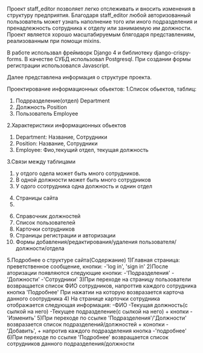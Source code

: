 
Проект staff_editor позволяет легко отслеживать и вносить изменения в структуру предприятия. 
Благодаря staff_editor любой авторизованный пользователь может узнать наполнение того или иного подразделения и пренадлежность сотрудника к отделу или занимаемую им должности. 
Проект является хорошо масштабируемым блягодаря представлениям, реализованным при помощи mixins.

В работе использвал фреймворк Django 4 и библиотеку django-crispy-forms.
В качестве СУБД использовал Postgresql.
При создании формы регистрации использовался Javascript.

Далее представлена информация о структуре проекта.

Проектирование информационных обьектов:
1.Список обьектов, таблиц:

1) Подрразделение(отдел) Department
2) Должность Position
3) Пользователь Employee

2.Характеристики информационных обьектов

1) Department: Название, Сотрудники
2) Position: Название, Сотрудники
3) Employee: Фио,текущий отдел, текущая должность

3.Связи между таблицами 

1) у отдого одела может быть много сотрудников. 
2) В одной должности может быть много сотрудников
3) У одого ссотрудника одна должность и однин отдел

4. Страницы сайта
5. 
6) Справочник должностей 
7) Список пользователей 
8) Карточки сотрудников
9) Страницы регистрации и авторизации
10) Формы добавления/редактирования/удаления пользователя/должности/отдела

5.Подробнее о структуре сайта(Содержание)
1)Главная страница: преветственное сообщение, кнопки: -'log in', 'sign in'
2)После аторизации появляются следующие кнопки: -'Подразделения' -'Должности' -'Сотрудники'
3)При переходе на страницу пользователи возвращается список ФИО сотрудников, напроттив каждого сотрудника кнопка 'Подробнее'
При нажатии на которую возвразается карточа данного соотрудника
4) На странице карточки сотрудника отображается следующая информация:
-ФИО -Текущая должность(с сылкой на него) -Текущее подразделение(с сылкой на него) + кнопки -'Изменить' 
5)При переходе по ссылке 'Подразделения'/'Должности' возвразается список подразделений/должностей + конопки -'Добавить', + напротив каждого подразделения кнопка -'подробнее'
6)При переходе по ссылке 'Подробнее' возвращается список сотрудников данного подразделения/должности
